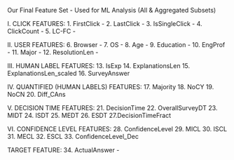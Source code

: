 Our Final Feature Set - Used for ML Analysis (All & Aggregated Subsets)

I. CLICK FEATURES:
    1. FirstClick - 
    2. LastClick - 
    3. IsSingleClick - 
    4. ClickCount - 
    5. LC-FC -

II. USER FEATURES:
    6. Browser - 
    7. OS - 
    8. Age - 
    9. Education - 
    10. EngProf - 
    11. Major - 
    12. ResolutionLen - 

III. HUMAN LABEL FEATURES:
    13. IsExp
    14. ExplanationsLen
    15. ExplanationsLen_scaled
    16. SurveyAnswer

IV. QUANTIFIED (HUMAN LABELS) FEATURES:
    17. Majority
    18. NoCY
    19. NoCN
    20. Diff_CAns

V. DECISION TIME FEATURES:
    21. DecisionTime
    22. OverallSurveyDT
    23. MIDT
    24. ISDT
    25. MEDT
    26. ESDT
    27.DecisionTimeFract


VI. CONFIDENCE LEVEL FEATURES:
    28. ConfidenceLevel
    29. MICL
    30. ISCL
    31. MECL
    32. ESCL
    33. ConfidenceLevel_Dec

TARGET FEATURE:
    34. ActualAnswer - 
